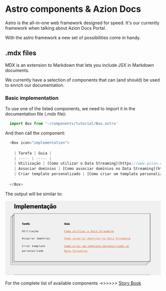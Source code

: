 # Astro components & Azion Docs

Astro is the all-in-one web framework designed for speed. It's our currently framework when talking about Azion Docs Portal.

With the astro framework a new set of possibilities come in handy.

## .mdx files

MDX is an extension to Markdown that lets you include JSX in Markdown documents. 

We currently have a selection of components that can (and should) be used to enrich our documentation.

### Basic implementation

To use one of the listed components, we need to import it in the documentation file (.mdx file):

```js
  import Box from '~/components/tutorial/Box.astro'
```

And then call the component:

```js
  <Box icon="implementation">
  
    | Tarefa | Guia |
    | ----- | ----- |
    | Utilização | [Como utilizar o Data Streaming](https://www.azion.com/pt-br/documentacao/produtos/guias/como-usar-data-streaming/) |
    | Associar domínios | [Como associar domínios no Data Streaming](https://www.azion.com/pt-br/documentacao/produtos/guias/data-streaming-associar-dominios/) |
    | Criar template personalizado | [Como criar um template personalizado no Data Streaming](https://www.azion.com/pt-br/documentacao/produtos/guias/data-streaming-template-personalizado/) |
    
  </Box>
```

The output will be similar to:

![examplo1](./exemplo1.png)

For the complete list of available components ->>>>>> [Story Book](https://github.com/gabriel-azion/doc-studies-mocks/blob/main/astro-components/story-book.md)
